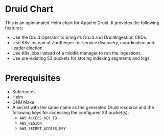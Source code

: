 # Druid Chart

This is an opinionated Helm chart for Apache Druid.
It provides the following features:

+ Use the Druid Operator to bring its Druid and DruidIngestion CRDs.
+ Use K8s instead of ZooKeeper for service discovery, coordination and leader election.
+ Use K8s jobs instead of a middle manager to run the ingestions.
+ Use pre-existing S3 buckets for storing indexing segments and logs.

# Prerequisites

+ Kubernetes
+ Helm
+ GNU Make
+ A secret with the same name as the generated Druid resource and the following keys for accessing the configured S3
  bucket(s):
  + `AWS_ACCESS_KEY_ID`
  + `AWS_REGION`
  + `AWS_SECRET_ACCESS_KEY`
